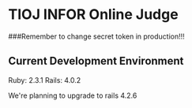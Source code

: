 TIOJ INFOR Online Judge
==

###Remember to change secret token in production!!!

## Current Development Environment 
Ruby: 2.3.1
Rails: 4.0.2

We're planning to upgrade to rails 4.2.6
